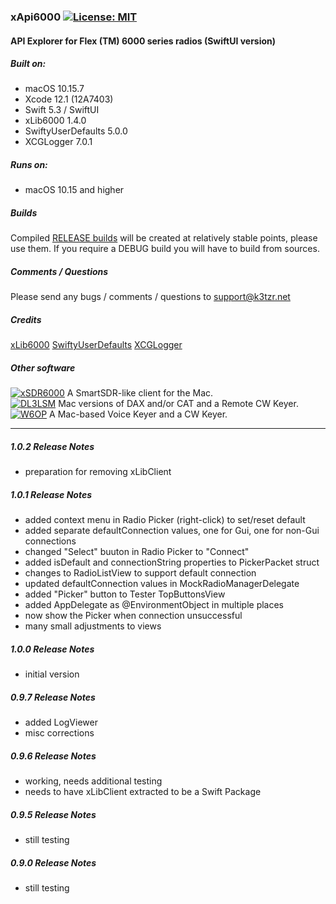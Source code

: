 ### xApi6000 [![License: MIT](https://img.shields.io/badge/License-MIT-yellow.svg)](https://en.wikipedia.org/wiki/MIT_License)

#### API Explorer for Flex (TM) 6000 series radios (SwiftUI version)

##### Built on:
*  macOS 10.15.7
*  Xcode 12.1 (12A7403) 
*  Swift 5.3 / SwiftUI
*  xLib6000 1.4.0
*  SwiftyUserDefaults 5.0.0
*  XCGLogger 7.0.1

##### Runs on:
* macOS 10.15 and higher

##### Builds
Compiled [RELEASE builds](https://github.com/K3TZR/xApi6000/releases)  will be created at relatively stable points, please use them.  If you require a DEBUG build you will have to build from sources. 

##### Comments / Questions
Please send any bugs / comments / questions to support@k3tzr.net

##### Credits
[xLib6000](https://github.com/K3TZR/xLib6000.git)
[SwiftyUserDefaults](https://github.com/sunshinejr/SwiftyUserDefaults.git)
[XCGLogger](https://github.com/DaveWoodCom/XCGLogger.git)

##### Other software
[![xSDR6000](https://img.shields.io/badge/K3TZR-xSDR6000-informational)]( https://github.com/K3TZR/xSDR6000) A SmartSDR-like client for the Mac.   
[![DL3LSM](https://img.shields.io/badge/DL3LSM-xDAX,_xCAT,_xKey-informational)](https://dl3lsm.blogspot.com) Mac versions of DAX and/or CAT and a Remote CW Keyer.  
[![W6OP](https://img.shields.io/badge/W6OP-xVoiceKeyer,_xCW-informational)](https://w6op.com) A Mac-based Voice Keyer and a CW Keyer.  

---
##### 1.0.2 Release Notes
* preparation for removing xLibClient

##### 1.0.1 Release Notes
* added context menu in Radio Picker (right-click) to set/reset default
* added separate defaultConnection values, one for Gui, one for non-Gui connections
* changed "Select" buuton in Radio Picker to "Connect"
* added isDefault and connectionString properties to PickerPacket struct
* changes to RadioListView to support default connection
* updated defaultConnection values in MockRadioManagerDelegate
* added "Picker" button to Tester TopButtonsView
* added AppDelegate as @EnvironmentObject in multiple places
* now show the Picker when connection unsuccessful
* many small adjustments to views

##### 1.0.0 Release Notes
* initial version

##### 0.9.7 Release Notes
* added LogViewer
* misc corrections

##### 0.9.6 Release Notes
* working, needs additional testing
* needs to have xLibClient extracted to be a Swift Package

##### 0.9.5 Release Notes
* still testing

##### 0.9.0 Release Notes
* still testing

